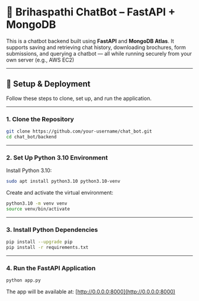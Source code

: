 # 🤖 Brihaspathi ChatBot – FastAPI + MongoDB

This is a chatbot backend built using **FastAPI** and **MongoDB Atlas**. It supports saving and retrieving chat history, downloading brochures, form submissions, and querying a chatbot — all while running securely from your own server (e.g., AWS EC2)

---

## 🔧 Setup & Deployment

Follow these steps to clone, set up, and run the application.

---

### 1. Clone the Repository

```bash
git clone https://github.com/your-username/chat_bot.git
cd chat_bot/backend
```

---

### 2. Set Up Python 3.10 Environment

Install Python 3.10:

```bash
sudo apt install python3.10 python3.10-venv
```

Create and activate the virtual environment:

```bash
python3.10 -m venv venv
source venv/bin/activate
```

---

### 3. Install Python Dependencies

```bash
pip install --upgrade pip
pip install -r requirements.txt
```

---

### 4. Run the FastAPI Application

```bash
python app.py
```

The app will be available at: [http://0.0.0.0:8000](http://0.0.0.0:8000)
